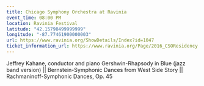 ```yaml
---
title: Chicago Symphony Orchestra at Ravinia
event_time: 08:00 PM
location: Ravinia Festival
latitude: "42.15798499999999"
longitude: "-87.77461900000003"
url: https://www.ravinia.org/ShowDetails/Index?id=1047
ticket_information_url: https://www.ravinia.org/Page/2016_CSOResidency
---
```

Jeffrey Kahane, conductor and piano
Gershwin-Rhapsody in Blue (jazz band version) ||
Bernstein-Symphonic Dances from West Side Story || 
Rachmaninoff-Symphonic Dances, Op. 45